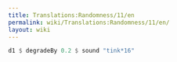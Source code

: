 ```yaml
---
title: Translations:Randomness/11/en
permalink: wiki/Translations:Randomness/11/en/
layout: wiki
---
```


``` Haskell
d1 $ degradeBy 0.2 $ sound "tink*16"
```
